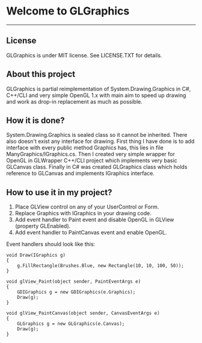 # Welcome to GLGraphics

---

## License

GLGraphics is under MIT license. See LICENSE.TXT for details.

## About this project

GLGraphics is partial reimplementation of System.Drawing.Graphics in C#, C++/CLI and very simple OpenGL 1.x with main aim to speed up drawing and work as drop-in replacement as much as possible.

## How it is done?

System.Drawing.Graphics is sealed class so it cannot be inherited. There also doesn't exist any interface for drawing. First thing I have done is to add interface with every public method Graphics has, this lies in file ManyGraphics/IGraphics.cs. Then I created very simple wrapper for OpenGL in GLWrapper C++/CLI project which implements very basic GLCanvas class. Finally in C# was created GLGraphics class which holds reference to GLCanvas and implements IGraphics interface.

## How to use it in my project?

 1. Place GLView control on any of your UserControl or Form.
 2. Replace Graphics with IGraphics in your drawing code.
 3. Add event handler to Paint event and disable OpenGL in GLView (property GLEnabled).
 4. Add event handler to PaintCanvas event and enable OpenGL.

Event handlers should look like this:

    void Draw(IGraphics g)
    {
        g.FillRectangle(Brushes.Blue, new Rectangle(10, 10, 100, 50));
    }
    
    void glView_Paint(object sender, PaintEventArgs e)
    {
        GDIGraphics g = new GDIGraphics(e.Graphics);
        Draw(g);
    }
    
    void glView_PaintCanvas(object sender, CanvasEventArgs e)
    {
        GLGraphics g = new GLGraphics(e.Canvas);
        Draw(g);
    }

